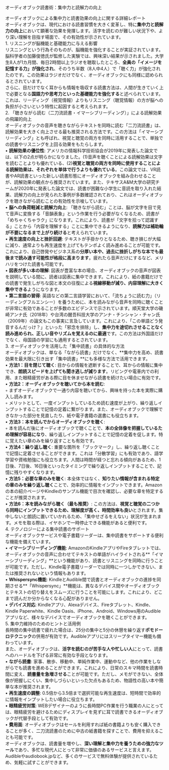 オーディオブック読書術：集中力と読解力の向上

オーディオブックによる集中力と読書効果の向上に関する詳細レポート  
オーディオブックは、現代における読書習慣を大きく変革し、特に**集中力と読解力の向上**において顕著な効果を発揮します。活字を読むのが難しい状況下や、より深い理解を目指す場面で、その有効性が示されています。  
1\. リスニングが脳機能と基礎能力に与える影響  
リスニングという行為そのものが、脳機能を強化することが実証されています。脳科学者の加藤俊徳氏が監修した実験では、興味深い結果が示されました。大学生8人が1カ月間、毎日2時間以上ラジオを聴取したところ、**全員の「イメージを記憶する力」が強化され**、そのうち半数（8人中4人）で「聴く力」が強化されたのです。この効果はラジオだけでなく、オーディオブックにも同様に認められるとされています。  
さらに、目だけでなく耳からも情報を吸収する読書方法は、人間が生きていく上で必要となる**国語力や思考力といった基礎能力を強化する**と述べられています。これは、リーディング（視覚情報）よりもリスニング（聴覚情報）の方が脳への負担が小さいという特性に起因すると考えられます。  
2\. 「聴きながら読む（二刀流読書・イマーシブリーディング）」による読解効果の飛躍的向上  
オーディオブックの音声を聴きながらテキストを同時に読む「二刀流読書」は、読解効果を大きく向上させる最も推奨される方法です。この方法は「イマーシブリーディング」とも呼ばれ、視覚と聴覚の両方を同時に活用することで、単独での読書やリスニングを上回る効果をもたらします。  
• **読解効果の優位性**: アメリカの情報科学技術協会が2019年に発表した論文では、以下の2点が明らかになりました。(1)音声を聴くことによる読解効果は文字を読むことよりも優れている、(2)**視覚と聴覚の両方を同時に使用することによる読解効果は、それぞれを単体で行うよりも優れている**。この論文では、VR読書やAR読書といった新しい読書形態にオーディオブックを組み合わせることが、読解効果の観点から推奨されています。また、テキサスA\&M大学の研究チームが2020年に発表した論文では、読書が困難な小学生に音読を取り入れた結果、読解力の向上が見られた事例が多数確認されており、これはオーディオブックを聴きながら読むことの有効性を示唆しています。  
• **脳への負荷軽減と読解力向上**: 「聴きながら読む」ことは、脳が文字を目で見て音声に変換する「音韻表象」という作業を行う必要がなくなるため、読書が「めちゃくちゃラク」になります。これにより、読書が「文字を拾って認識する」ことから「内容を理解する」ことに集中できるようになり、**読解力は補助輪が不要になるまで上がり続ける**と考えられています。  
• **再生速度の向上と挫折回避**: テキストが手掛かりとなるため、聴き損じが大幅に減り、通常よりも再生速度を上げてもテンポよく読み進めることが可能です。これにより、自己啓発やビジネス系の**分厚い本や、過去に挫折しがちな本でも最後まで読み通す可能性が格段に高まります**。疲れたら音声だけにするなど、メリハリをつけた読書も可能です。  
• **図表が多い本の理解**: 図表が豊富な本の場合、オーディオブックの音声が図表を説明している間に、読者は図表に集中できます。これにより、紙の書籍だけでの読書で発生しがちな図と本文の往復による**視線移動が減り、内容理解に大きく集中できる**ようになります。  
• **第二言語の習得**: 英語などの第二言語学習において、「流ちょうに読む力」（リーディングフルエンシー）を養うために、本を読みながら音声を同時に聴くことが非常に有効であることが多数のエビデンスで示されています。順天堂大学の磯崎アンナ氏（2018年）や台湾の醒吾科技大学のアンナ・チンシャン・チャン氏（2009年）の論文もこの事実に言及しています。これにより、「この単語どう発音するんだっけ？」といった「邪念を排除」し、**集中力を途切れさせることなく読み進められ、正しい音やリズムを覚えるのに最適**です。この方法は外国語だけでなく、母国語の学習にも通用するとされています。  
3\. オーディオブックを活用した「集中読書」の具体的な方法  
オーディオブックは、単なる「ながら読書」だけでなく、\*\*集中力を高め、読書効果を最大限に引き出す「集中読書」\*\*にも多様な方法で活用できます。  
• **方法1：目を閉じて聴く**: 目からの情報を遮断することで、耳からの情報に集中でき、**朗読スピードを上げても聞き逃しが減ります**。リビングや電車内での利用、また眼精疲労がある際に目を休ませながら読書を続けたい場合に有効です。  
• **方法2：オーディオブックを聴いてから本を読む**:  
    ◦ まずオーディオブックで一通り内容を聴いてから、興味を持った本を実際に購入し読みます。  
    ◦ メリットとして、一度インプットしているため読む速度が上がり、繰り返しインプットすることで記憶の定着に繋がります。また、オーディオブックで理解できなかった部分を見直したり、紙や電子書籍の選書にも役立ちます。  
• **方法3：本を読んでからオーディオブックを聴く**:  
    ◦ 本を読んだ後にオーディオブックで聴くことで、**本の全体像を把握しているため理解が容易になり**、繰り返しインプットすることで記憶の定着を促します。特に覚えたい章のみを繰り返すことも有効です。  
• **方法4：繰り返し聴く**: 重要な箇所を「ブックマーク」し、繰り返し聴くことで記憶に定着させることができます。これは「分散学習」にも有効であり、語学学習や資格勉強にも役立ちます。人間は時間が経つと忘れる傾向があるため、1日後、7日後、16日後といったタイミングで繰り返しインプットすることで、記憶に残りやすくなります。  
• **方法5：必要な章のみを聴く**: 本全体ではなく、**知りたい情報が含まれる特定の章のみを繰り返し聴く**ことで、効率的に情報をインプットできます。Amazonの本の紹介ページやKindleのサンプル機能で目次を確認し、必要な章を特定することが推奨されます。  
• **方法6：本を読みながら聴く（最も推奨）**: この方法は、**視覚と聴覚の二つから同時にインプットできるため、理解度が高く、時間効率も良い**とされます。集中しないと朗読に置いていかれるため、「集中せざるをえない」状況が生まれます。メモを取る際は、イヤホンで一時停止できる機能があると便利です。  
4\. テクノロジーによる集中読書のサポート  
オーディオブックサービスや電子書籍リーダーは、集中読書をサポートする便利な機能を備えています。  
• **イマーシブリーディング機能**: AmazonのKindleアプリやFireタブレットでは、オーディオブックの音声に合わせてテキストの単語がハイライトされる\*\*「イマーシブリーディング」\*\*という機能があり、読書とリスニングを同時に行うことが可能です。ただし、Kindle電子書籍リーダーでは同時に一つしかできない、または推奨されないという情報もあります。  
• **Whispersync機能**: KindleとAudible間で読書とオーディオブックの進捗を同期させる\*\*「Whispersync」\*\*機能は、異なるデバイス間やオーディオブックとテキストの切り替えをスムーズに行うことを可能にします。これにより、どこまで読んだか分からなくなる心配がありません。  
• **デバイス対応**: Kindleアプリ、Alexaデバイス、Fireタブレット、Kindle、Kindle Paperwhite、Kindle Oasis、iPhone、Android、Windows用のAudibleアプリなど、様々なデバイスでオーディオブックを聴くことができます。  
5\. 集中力維持のためのヒントと活用例  
長時間の集中読書で疲れた場合は、25分の集中と5分の休憩を繰り返す**ポモドーロテクニック**の併用が有効です。Audibleアプリにはスリープタイマー機能も備わっています。  
また、オーディオブックは、**活字を読むのが苦手な人や忙しい人**にとって、読書へのハードルを下げる非常に有効な手段となります。  
• **ながら読書**: 家事、散歩、移動中、単純作業中、運動中など、他の作業をしながらでも読書を進めることができます。これにより、日常のスキマ時間を読書時間に変え、**読書量を急増させる**ことが可能です。ただし、メモができない、全体像が把握しにくい、集中しづらいといった欠点もあるため、物語性の高い本や簡単な本が推奨されます。  
• **再生速度の調整**: 0.5倍から3.5倍まで選択可能な再生速度は、短時間で効率的に情報をインプットしたい場合に役立ちます。  
• **眼精疲労対策**: WEBデザイナーのように長時間PC作業を行う職業の人にとっては、眼精疲労を避けるためにディスプレイを見ずに耳で読書できるオーディオブックが代替手段として有効です。  
• **費用面**: オーディオブックはセールを利用すれば紙の書籍よりも安く購入できることが多く、二刀流読書のために中古の紙書籍を探すことで、費用を抑えることも可能です。  
オーディオブックは、読書量を増やし、**深い理解と集中力を養うための強力なツール**であり、多忙な現代人にとって非常に価値のあるサービスと言えます。Audibleやaudiobook.jpなど、多くのサービスで無料体験が提供されているため、気軽に試すことができます。  
